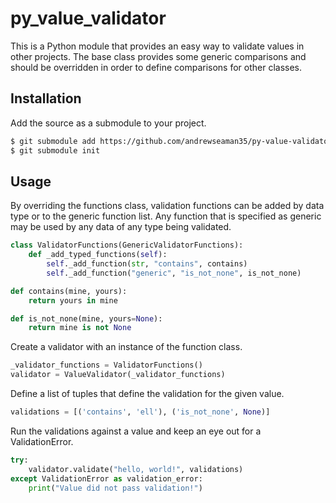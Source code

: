 # py_value_validator

This is a Python module that provides an easy way to validate values in
other projects. The base class provides some generic comparisons and should
be overridden in order to define comparisons for other classes. 

## Installation

Add the source as a submodule to your project.
```bash
$ git submodule add https://github.com/andrewseaman35/py-value-validator.git
$ git submodule init
```

## Usage

By overriding the functions class, validation functions can be added by data type
or to the generic function list. Any function that is specified as generic may be
used by any data of any type being validated.
```python
class ValidatorFunctions(GenericValidatorFunctions):
    def _add_typed_functions(self):
        self._add_function(str, "contains", contains)
        self._add_function("generic", "is_not_none", is_not_none)

def contains(mine, yours):
    return yours in mine

def is_not_none(mine, yours=None):
    return mine is not None
```

Create a validator with an instance of the function class.
```python
_validator_functions = ValidatorFunctions()
validator = ValueValidator(_validator_functions)
```

Define a list of tuples that define the validation for the given value.
```python
validations = [('contains', 'ell'), ('is_not_none', None)]
```

Run the validations against a value and keep an eye out for a ValidationError.
```python
try:
    validator.validate("hello, world!", validations)
except ValidationError as validation_error:
    print("Value did not pass validation!")
```
